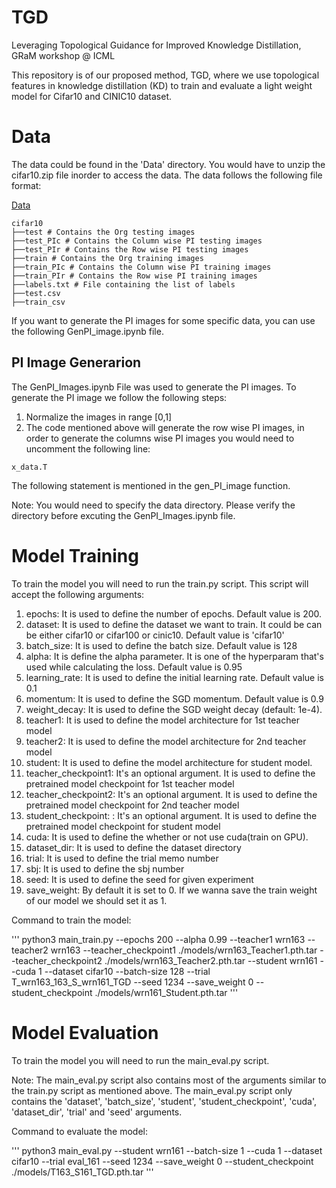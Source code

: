 # TGD
Leveraging Topological Guidance for Improved Knowledge Distillation, GRaM workshop @ ICML

This repository is of our proposed method, TGD, where we use topological features in knowledge distillation (KD) to train and evaluate a light weight model for Cifar10 and CINIC10 dataset.

# Data

The data could be found in the 'Data' directory. You would have to unzip the cifar10.zip file inorder to access the data. The data follows the following file format:

[Data](https://www.dropbox.com/scl/fo/uhlraru1x1azyuhe0x2q8/AFs1w7yLsqE6NhCJBzAC5Z4?rlkey=hu2d76xzvolw3ym6kegks6eqe&dl=0)
```
cifar10
├──test # Contains the Org testing images
├──test_PIc # Contains the Column wise PI testing images
├──test_PIr # Contains the Row wise PI testing images
├──train # Contains the Org training images
├──train_PIc # Contains the Column wise PI training images
├──train_PIr # Contains the Row wise PI training images
├──labels.txt # File containing the list of labels
├──test.csv 
├──train_csv 
```

If you want to generate the PI images for some specific data, you can use the following GenPI_image.ipynb file.  

## PI Image Generarion

The GenPI_Images.ipynb File was used to generate the PI images. To generate the PI image we follow the following steps:
1) Normalize the images in range [0,1]
2) The code mentioned above will generate the row wise PI images, in order to generate the columns wise PI images you would need to uncomment the following line:
```python=
x_data.T
```
The following statement is mentioned in the gen_PI_image function.

Note: You would need to specify the data directory. Please verify the directory before excuting the GenPI_Images.ipynb file. 


# Model Training 

To train the model you will need to run the train.py script. This script will accept the following arguments:

1) epochs: It is used to define the number of epochs. Default value is 200.
2) dataset: It is used to define the dataset we want to train. It could be can be either cifar10 or cifar100 or cinic10. Default value is 'cifar10'
3) batch_size: It is used to define the batch size. Default value is 128
4) alpha: It is define the alpha parameter. It is one of the hyperparam that's used while calculating the loss. Default value is 0.95
5) learning_rate: It is used to define the initial learning rate. Default value is 0.1
6) momentum: It is used to define the SGD momentum. Default value is 0.9
7) weight_decay: It is used to define the SGD weight decay (default: 1e-4).
8) teacher1: It is used to define the model architecture for 1st teacher model 
9) teacher2: It is used to define the model architecture for 2nd teacher model 
10) student: It is used to define the model architecture for student model.
11) teacher_checkpoint1: It's an optional argument. It is used to define the pretrained model checkpoint for 1st teacher model  
12) teacher_checkpoint2: It's an optional argument. It is used to define the pretrained model checkpoint for 2nd teacher model  
13) student_checkpoint: : It's an optional argument. It is used to define the pretrained model checkpoint for student model  
14) cuda: It is used to define the whether or not use cuda(train on GPU).
15) dataset_dir: It is used to define the dataset directory
16) trial: It is used to define the trial memo number
17) sbj: It is used to define the sbj number
18) seed: It is used to define the seed for given experiment
19) save_weight: By default it is set to 0. If we wanna save the train weight of our model we should set it as 1.

Command to train the model:

'''
python3 main_train.py --epochs 200 --alpha 0.99 --teacher1 wrn163 --teacher2 wrn163 --teacher_checkpoint1 ./models/wrn163_Teacher1.pth.tar --teacher_checkpoint2 ./models/wrn163_Teacher2.pth.tar --student wrn161 --cuda 1 --dataset cifar10 --batch-size 128 --trial T_wrn163_163_S_wrn161_TGD --seed 1234 --save_weight 0 --student_checkpoint ./models/wrn161_Student.pth.tar
'''


# Model Evaluation

To train the model you will need to run the main_eval.py script. 

Note: The main_eval.py script also contains most of the arguments similar to the train.py script as mentioned above. The main_eval.py script only contains the 'dataset', 'batch_size', 'student', 'student_checkpoint', 'cuda', 'dataset_dir', 'trial' and 'seed' arguments.

Command to evaluate the model:

'''
python3 main_eval.py --student wrn161 --batch-size 1 --cuda 1 --dataset cifar10 --trial eval_161 --seed 1234 --save_weight 0 --student_checkpoint ./models/T163_S161_TGD.pth.tar
'''

